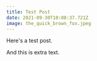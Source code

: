 ```yaml
---
title: Test Post
date: 2021-09-30T10:08:37.721Z
image: the_quick_brown_fox.jpeg
---
```

Here's a test post.

And this is extra text.